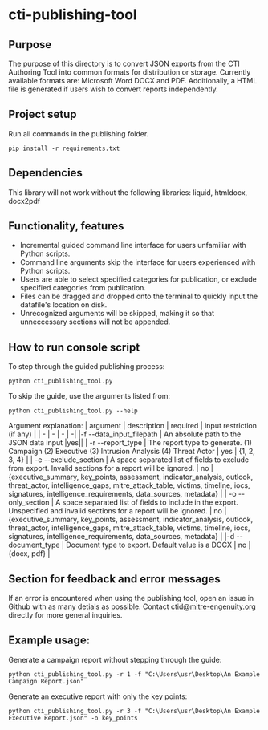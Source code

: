 # cti-publishing-tool

## Purpose
The purpose of this directory is to convert JSON exports from the CTI Authoring Tool into common formats for distribution or storage. Currently available formats are: Microsoft Word DOCX and PDF. Additionally, a HTML file is generated if users wish to convert reports independently.

## Project setup
Run all commands in the publishing folder.
```
pip install -r requirements.txt
```

## Dependencies
This library will not work without the following libraries:
liquid, htmldocx, docx2pdf

## Functionality, features
* Incremental guided command line interface for users unfamiliar with Python scripts.
* Command line arguments skip the interface for users experienced with Python scripts.
* Users are able to select specified categories for publication, or exclude specified categories from publication.
* Files can be dragged and dropped onto the terminal to quickly input the datafile's location on disk.
* Unrecognized arguments will be skipped, making it so that unneccessary sections will not be appended.

## How to run console script
To step through the guided publishing process:
```
python cti_publishing_tool.py
``` 
To skip the guide, use the arguments listed from:
```
python cti_publishing_tool.py --help
```
Argument explanation:
| argument | description | required | input restriction (if any) |
| - | - | - | -|
|-f --data_input_filepath | An absolute path to the JSON data input |yes||
| -r --report_type | The report type to generate. (1) Campaign (2) Executive (3) Intrusion Analysis (4) Threat Actor | yes | {1, 2, 3, 4} |
| -e --exclude_section | A space separated list of fields to exclude from export. Invalid sections for a report will be ignored. | no | {executive_summary, key_points,  assessment, indicator_analysis, outlook, threat_actor, intelligence_gaps, mitre_attack_table, victims, timeline, iocs, signatures, intelligence_requirements, data_sources,  metadata} |
| -o --only_section | A space separated list of fields to include in the export. Unspecified and invalid sections for a report will be ignored. | no | {executive_summary, key_points, assessment, indicator_analysis, outlook, threat_actor, intelligence_gaps, mitre_attack_table, victims, timeline, iocs, signatures, intelligence_requirements, data_sources, metadata} |
|-d --document_type | Document type to export. Default value is a DOCX | no | {docx, pdf} |

## Section for feedback and error messages
If an error is encountered when using the publishing tool, open an issue in Github with as many detials as possible.
Contact ctid@mitre-engenuity.org directly for more general inquiries.

## Example usage:
Generate a campaign report without stepping through the guide:
```
python cti_publishing_tool.py -r 1 -f "C:\Users\usr\Desktop\An Example Campaign Report.json"
```
Generate an executive report with only the key points:
```
python cti_publishing_tool.py -r 3 -f "C:\Users\usr\Desktop\An Example Executive Report.json" -o key_points
```